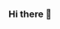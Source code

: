 ### Hi there 👋

<!--
**Uque1013/Uque1013** is a ✨ _special_ ✨ repository because its `README.md` (this file) appears on your GitHub profile.
Here are some ideas to get you started:

![header](https://capsule-render.vercel.app/api?type=wave&color=auto&height=300&section=header&text=capsule%20render&fontSize=90)

<a href="https://uque1013.tistory.com/" target="_blank"><img src="https://img.shields.io/badge/Tistroy-색코드?style=flat-square&logo=이미지 이름&logoColor=white"/></a>
<img src="https://img.shields.io/badge/JAVA-blue?style=for-the-badge&logo=?style=plastic&logo=appveyor&logoColor=black">
